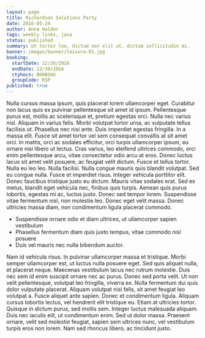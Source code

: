 ```yaml
---
layout: page
title: Richardson Solutions Party
date: 2016-05-24
author: Anna Holder
tags: weekly links, java
status: published
summary: Ut tortor leo, dictum non elit ut, dictum sollicitudin mi.
banner: images/banner/leisure-01.jpg
booking:
  startDate: 12/26/2016
  endDate: 12/30/2016
  ctyhocn: BHXBSHX
  groupCode: RSP
published: true
---
```

Nulla cursus massa ipsum, quis placerat lorem ullamcorper eget. Curabitur non lacus quis ex pulvinar pellentesque sit amet id ipsum. Pellentesque purus est, mollis ac scelerisque et, pretium egestas orci. Nulla nec varius nisl. Aliquam in varius felis. Morbi volutpat tortor urna, ac vulputate tellus facilisis ut. Phasellus nec nisi ante. Duis imperdiet egestas fringilla. In a massa elit. Fusce sit amet tortor vel sem consequat convallis at sit amet orci. In mattis, orci ac sodales efficitur, orci turpis ullamcorper ipsum, eu ornare nisi libero ut lectus. Cras varius, leo eleifend ultrices commodo, orci enim pellentesque arcu, vitae consectetur odio arcu at eros. Donec luctus lacus sit amet velit posuere, ac feugiat velit dictum. Fusce et tellus tortor.
Nulla eu leo leo. Nulla facilisi. Nulla congue mauris quis blandit volutpat. Sed eu congue nulla. Fusce et imperdiet risus. Integer vehicula porttitor elit. Donec faucibus tristique justo eu dictum. Mauris vitae sodales erat. Sed ex metus, blandit eget vehicula nec, finibus quis turpis. Aenean quis purus lobortis, egestas mi ac, luctus justo. Donec sed tempor lorem. Suspendisse vitae fermentum nisl, non molestie leo. Donec eget velit massa. Donec ultricies massa diam, non condimentum ligula placerat commodo.

* Suspendisse ornare odio et diam ultrices, ut ullamcorper sapien vestibulum
* Phasellus fermentum diam quis justo tempus, vitae commodo nisl posuere
* Duis vel mauris nec nulla bibendum auctor.

Nam id vehicula risus. In pulvinar ullamcorper massa et tristique. Morbi semper ullamcorper est, ut luctus nulla posuere eget. Sed quis aliquet nulla, et placerat neque. Maecenas vestibulum lacus nec rutrum molestie. Duis nec sem id enim suscipit ornare nec ac purus. Donec sed porta velit. Ut non velit pellentesque, volutpat leo fringilla, viverra ex. Nulla fermentum dui quis dolor vulputate placerat. Aliquam volutpat nisi felis, sit amet feugiat leo volutpat a. Fusce aliquet ante sapien. Donec et condimentum ligula.
Aliquam cursus lobortis lectus, vel hendrerit elit tristique eu. Etiam at ultricies tortor. Quisque in dictum purus, sed mollis sem. Integer luctus malesuada aliquam. Duis nec iaculis elit, ut condimentum enim. Sed ut dolor massa. Praesent ornare, velit sed molestie feugiat, sapien sem ultrices nunc, vel vestibulum turpis eros non lorem. Nam sed rhoncus libero, ac tincidunt justo.
